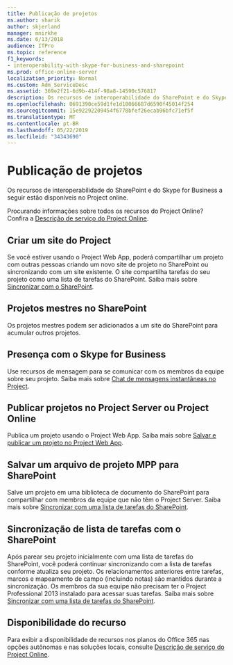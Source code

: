 ```yaml
---
title: Publicação de projetos
ms.author: sharik
author: skjerland
manager: mnirkhe
ms.date: 6/13/2018
audience: ITPro
ms.topic: reference
f1_keywords:
- interoperability-with-skype-for-business-and-sharepoint
ms.prod: office-online-server
localization_priority: Normal
ms.custom: Adm_ServiceDesc
ms.assetid: 369e2f21-6d9b-414f-98a8-14590c576817
description: Os recursos de interoperabilidade do SharePoint e do Skype for Business a seguir estão disponíveis no Project online.
ms.openlocfilehash: 0691390ce59d1fe1d10066687d6590f45014f254
ms.sourcegitcommit: 15e92292209454f6778bfef26ecab96bfc71ef5f
ms.translationtype: MT
ms.contentlocale: pt-BR
ms.lasthandoff: 05/22/2019
ms.locfileid: "34343690"
---
```

# <a name="project-publishing"></a>Publicação de projetos

Os recursos de interoperabilidade do SharePoint e do Skype for Business a seguir estão disponíveis no Project online.
  
Procurando informações sobre todos os recursos do Project Online? Confira a [Descrição de serviço do Project Online](project-online-service-description.md).
  
## <a name="create-a-project-site"></a>Criar um site do Project
<a name="bkmk_CreateProjectsite"> </a>

Se você estiver usando o Project Web App, poderá compartilhar um projeto com outras pessoas criando um novo site de projeto no SharePoint ou sincronizando com um site existente. O site compartilha tarefas do seu projeto como uma lista de tarefas do SharePoint. Saiba mais sobre [Sincronizar com o SharePoint](https://go.microsoft.com/fwlink/p/?LinkId=271352).
  
## <a name="master-projects-on-sharepoint"></a>Projetos mestres no SharePoint
<a name="bkmk_MasterprojectsonSharePoint"> </a>

Os projetos mestres podem ser adicionados a um site do SharePoint para acumular outros projetos. 
  
## <a name="presence-with-skype-for-business"></a>Presença com o Skype for Business
<a name="bkmk_PresencewithLync"> </a>

Use recursos de mensagem para se comunicar com os membros da equipe sobre seu projeto. Saiba mais sobre [Chat de mensagens instantâneas no Project](https://go.microsoft.com/fwlink/p/?LinkId=271351).
  
## <a name="publish-projects-to-project-server-or-project-online"></a>Publicar projetos no Project Server ou Project Online
<a name="bkmk_PublishProjectstoServerOnline"> </a>

Publica um projeto usando o Project Web App. Saiba mais sobre [Salvar e publicar um projeto no Project Web App](https://go.microsoft.com/fwlink/p/?LinkId=271354).
  
## <a name="save-a-project-mpp-file-to-sharepoint"></a>Salvar um arquivo de projeto MPP para SharePoint
<a name="bkmk_SavefiletoSharePoint"> </a>

Salve um projeto em uma biblioteca de documento do SharePoint para compartilhar com membros da equipe que não têm o Project Server. Saiba mais sobre [Sincronizar com uma lista de tarefas do SharePoint](https://go.microsoft.com/fwlink/p/?LinkId=271353).
  
## <a name="task-list-sync-to-sharepoint"></a>Sincronização de lista de tarefas com o SharePoint
<a name="bkmk_TaskListSynctoSharePoint"> </a>

Após parear seu projeto inicialmente com uma lista de tarefas do SharePoint, você poderá continuar sincronizando com a lista de tarefas conforme atualiza seu projeto. Os relacionamentos anteriores entre tarefas, marcos e mapeamento de campo (incluindo notas) são mantidos durante a sincronização. Os membros da sua equipe não precisam ter o Project Professional 2013 instalado para acessar suas tarefas. Saiba mais sobre [Sincronizar com uma lista de tarefas do SharePoint](https://go.microsoft.com/fwlink/p/?LinkId=271353).
  
## <a name="feature-availability"></a>Disponibilidade do recurso
<a name="bkmk_TaskListSynctoSharePoint"> </a>

Para exibir a disponibilidade de recursos nos planos do Office 365 nas opções autônomas e nas soluções locais, consulte [Descrição de serviço do Project Online](project-online-service-description.md).
  

